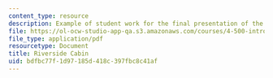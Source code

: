 ```yaml
---
content_type: resource
description: Example of student work for the final presentation of the course.
file: https://ol-ocw-studio-app-qa.s3.amazonaws.com/courses/4-500-introduction-to-design-computing-fall-2008/bdfbc77f1d97185d418c397fbc8c41af_final_6.pdf
file_type: application/pdf
resourcetype: Document
title: Riverside Cabin
uid: bdfbc77f-1d97-185d-418c-397fbc8c41af
---
```

